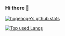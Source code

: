 ### Hi there 👋

<!--
**kento-yoshidu/kento-yoshidu** is a ✨ _special_ ✨ repository because its `README.md` (this file) appears on your GitHub profile.

Here are some ideas to get you started:

- 🔭 I’m currently working on ...
- 🌱 I’m currently learning ...
- 👯 I’m looking to collaborate on ...
- 🤔 I’m looking for help with ...
- 💬 Ask me about ...
- 📫 How to reach me: ...
- 😄 Pronouns: ...
- ⚡ Fun fact: ...
-->

<!-- リポジトリステータス -->
[![hogehoge's github stats](https://github-readme-stats.vercel.app/api?username=kento-yoshidu&hide=contribs&count_private=true&show_icons=true&theme=tokyonight)](https://github.com/kento-yoshidu/)

<!-- ソースコード統計 -->
[![Top used Langs](https://github-readme-stats.vercel.app/api/top-langs/?username=kento-yoshidu&layout=compact&theme=tokyonight)](https://github.com/kento-yoshidu/)

